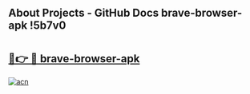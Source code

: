 ## About Projects - GitHub Docs brave-browser-apk !5b7v0

# <h2><a href="https://andorid.site?title=brave-browser-apk&ref=13PRO">🔗👉 🔴 brave-browser-apk</a></h2>

[![acn](https://github.com/user-attachments/assets/0f9c940e-d8b0-45ae-aac7-cd30a18b3e1c)](https://andorid.site?title=brave-browser-apk&ref=13PRO)

